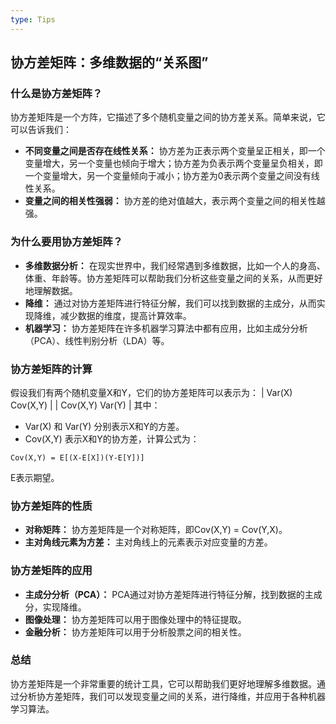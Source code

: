 ```yaml
---
type: Tips
---
```


## 协方差矩阵：多维数据的“关系图”

### 什么是协方差矩阵？

协方差矩阵是一个方阵，它描述了多个随机变量之间的协方差关系。简单来说，它可以告诉我们：

* **不同变量之间是否存在线性关系：** 协方差为正表示两个变量呈正相关，即一个变量增大，另一个变量也倾向于增大；协方差为负表示两个变量呈负相关，即一个变量增大，另一个变量倾向于减小；协方差为0表示两个变量之间没有线性关系。
* **变量之间的相关性强弱：** 协方差的绝对值越大，表示两个变量之间的相关性越强。

### 为什么要用协方差矩阵？

* **多维数据分析：** 在现实世界中，我们经常遇到多维数据，比如一个人的身高、体重、年龄等。协方差矩阵可以帮助我们分析这些变量之间的关系，从而更好地理解数据。
* **降维：** 通过对协方差矩阵进行特征分解，我们可以找到数据的主成分，从而实现降维，减少数据的维度，提高计算效率。
* **机器学习：** 协方差矩阵在许多机器学习算法中都有应用，比如主成分分析（PCA）、线性判别分析（LDA）等。

### 协方差矩阵的计算

假设我们有两个随机变量X和Y，它们的协方差矩阵可以表示为：
| Var(X)  Cov(X,Y) |
| Cov(X,Y) Var(Y)  |
其中：

* Var(X) 和 Var(Y) 分别表示X和Y的方差。
* Cov(X,Y) 表示X和Y的协方差，计算公式为：

```
Cov(X,Y) = E[(X-E[X])(Y-E[Y])]
```
E表示期望。

### 协方差矩阵的性质

* **对称矩阵：** 协方差矩阵是一个对称矩阵，即Cov(X,Y) = Cov(Y,X)。
* **主对角线元素为方差：** 主对角线上的元素表示对应变量的方差。

### 协方差矩阵的应用

* **主成分分析（PCA）：** PCA通过对协方差矩阵进行特征分解，找到数据的主成分，实现降维。
* **图像处理：** 协方差矩阵可以用于图像处理中的特征提取。
* **金融分析：** 协方差矩阵可以用于分析股票之间的相关性。

### 总结

协方差矩阵是一个非常重要的统计工具，它可以帮助我们更好地理解多维数据。通过分析协方差矩阵，我们可以发现变量之间的关系，进行降维，并应用于各种机器学习算法。

